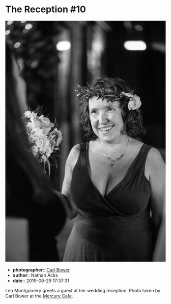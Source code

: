 # The Reception \#10

![Len Montgomery greets a guest at her wedding reception](assets/2019-06-29-set-3-the-reception-10.webp)

* **photographer**:: [Carl Bower](https://carlbowerphotos.com)
* **author**:: Nathan Acks
* **date**:: 2019-06-29 17:37:31

Len Montgomery greets a guest at her wedding reception. Photo taken by Carl Bower at the [Mercury Cafe](http://mercurycafe.com).
